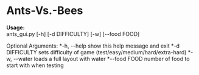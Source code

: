 # Ants-Vs.-Bees

**Usage:**  
ants_gui.py [-h] [-d DIFFICULTY] [-w] [--food FOOD]

Optional Arguments:
  *-h, --help     show this help message and exit
  *-d DIFFICULTY  sets difficulty of game (test/easy/medium/hard/extra-hard)
  *-w, --water    loads a full layout with water
  *--food FOOD    number of food to start with when testing
